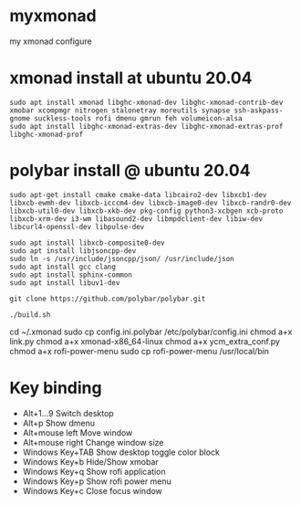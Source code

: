 # myxmonad
my xmonad configure

# xmonad install at ubuntu 20.04

```=
sudo apt install xmonad libghc-xmonad-dev libghc-xmonad-contrib-dev xmobar xcompmgr nitrogen stalonetray moreutils synapse ssh-askpass-gnome suckless-tools rofi dmenu gmrun feh volumeicon-alsa
sudo apt install libghc-xmonad-extras-dev libghc-xmonad-extras-prof libghc-xmonad-prof
```
# polybar install @ ubuntu 20.04

```
sudo apt-get install cmake cmake-data libcairo2-dev libxcb1-dev libxcb-ewmh-dev libxcb-icccm4-dev libxcb-image0-dev libxcb-randr0-dev libxcb-util0-dev libxcb-xkb-dev pkg-config python3-xcbgen xcb-proto libxcb-xrm-dev i3-wm libasound2-dev libmpdclient-dev libiw-dev libcurl4-openssl-dev libpulse-dev

sudo apt install libxcb-composite0-dev  
sudo apt install libjsoncpp-dev  
sudo ln -s /usr/include/jsoncpp/json/ /usr/include/json
sudo apt install gcc clang
sudo apt install sphinx-common
sudo apt install libuv1-dev

git clone https://github.com/polybar/polybar.git

./build.sh

```

cd ~/.xmonad
sudo cp config.ini.polybar /etc/polybar/config.ini
chmod a+x link.py
chmod a+x xmonad-x86_64-linux
chmod a+x ycm_extra_conf.py
chmod a+x rofi-power-menu
sudo cp rofi-power-menu /usr/local/bin

# Key binding

- Alt+1...9 Switch desktop
- Alt+p Show dmenu
- Alt+mouse left Move window
- Alt+mouse right Change window size
- Windows Key+TAB Show desktop toggle color block
- Windows Key+b Hide/Show xmobar
- Windows Key+q Show rofi application
- Windows Key+p Show rofi power menu
- Windows Key+c Close focus window
